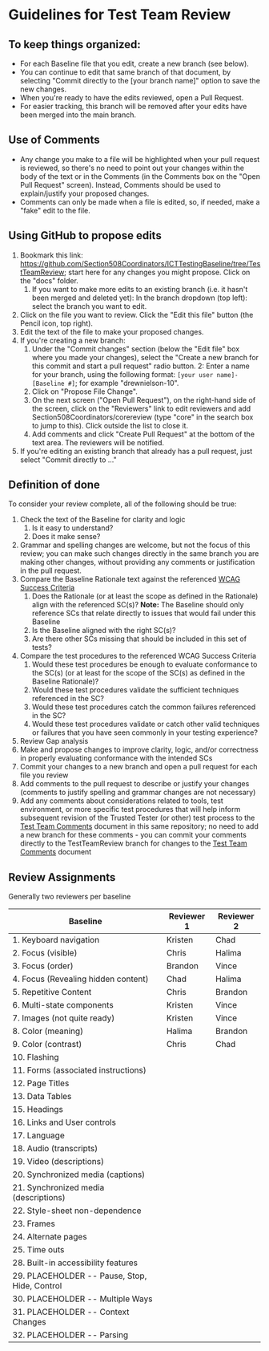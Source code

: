 # Guidelines for Test Team Review
## To keep things organized:
* For each Baseline file that you edit, create a new branch (see below).
* You can continue to edit that same branch of that document, by selecting "Commit directly to the [your branch name]" option to save the new changes.
* When you're ready to have the edits reviewed, open a Pull Request.
* For easier tracking, this branch will be removed after your edits have been merged into the main branch.

## Use of Comments
* Any change you make to a file will be highlighted when your pull request is reviewed, so there's no need to point out your changes within the body of the text or in the Comments (in the Comments box on the "Open Pull Request" screen). Instead, Comments should be used to explain/justify your proposed changes.
* Comments can only be made when a file is edited, so, if needed, make a "fake" edit to the file.

## Using GitHub to propose edits
1. Bookmark this link: https://github.com/Section508Coordinators/ICTTestingBaseline/tree/TestTeamReview; start here for any changes you might propose. Click on the "docs" folder.
    1. If you want to make more edits to an existing branch (i.e. it hasn't been merged and deleted yet): In the branch dropdown (top left): select the branch you want to edit.
1. Click on the file you want to review.
Click the "Edit this file" button (the Pencil icon, top right).
1. Edit the text of the file to make your proposed changes.
1. If you're creating a new branch: 
    1. Under the "Commit changes" section (below the "Edit file" box where you made your changes), select the "Create a new branch for this commit and start a pull request" radio button.
    2: Enter a name for your branch, using the following format: <code>[your user name]-[Baseline #]</code>; for example "drewnielson-10".
    3. Click on "Propose File Change".
    4. On the next screen ("Open Pull Request"), on the right-hand side of the screen, click on the "Reviewers" link to edit reviewers and add Section508Coordinators/corereview (type "core" in the search box to jump to this). Click outside the list to close it.
    5. Add comments and click "Create Pull Request" at the bottom of the text area. The reviewers will be notified.
1. If you're editing an existing branch that already has a pull request, just select "Commit directly to ..."

## Definition of done
To consider your review complete, all of the following should be true:
1. Check the text of the Baseline for clarity and logic
    1. Is it easy to understand?
    2. Does it make sense?
2. Grammar and spelling changes are welcome, but not the focus of this review; you can make such changes directly in the same branch you are making other changes, without providing any comments or justification in the pull request.
3. Compare the Baseline Rationale text against the referenced [WCAG Success Criteria](https://www.w3.org/WAI/WCAG20/quickref/)
    1. Does the Rationale (or at least the scope as defined in the Rationale) align with the referenced SC(s)? **Note:** The Baseline should only reference SCs that relate directly to issues that would fail under this Baseline 
    2. Is the Baseline aligned with the right SC(s)?
    3. Are there other SCs missing that should be included in this set of tests?
4. Compare the test procedures to the referenced WCAG Success Criteria
    1. Would these test procedures be enough to evaluate conformance to the SC(s) (or at least for the scope of the SC(s) as defined in the Baseline Rationale)?
    2. Would these test procedures validate the sufficient techniques referenced in the SC?
    3. Would these test procedures catch the common failures referenced in the SC?
    4. Would these test procedures validate or catch other valid techniques or failures that you have seen commonly in your testing experience?
5. Review Gap analysis
6. Make and propose changes to improve clarity, logic, and/or correctness in properly evaluating conformance with the intended SCs
7. Commit your changes to a new branch and open a pull request for each file you review
8. Add comments to the pull request to describe or justify your changes (comments to justify spelling and grammar changes are not necessary)
9. Add any comments about considerations related to tools, test environment, or more specific test procedures that will help inform subsequent revision of the Trusted Tester (or other) test process to the [Test Team Comments](TestTeamComments.md) document in this same repository; no need to add a new branch for these comments - you can commit your comments directly to the TestTeamReview branch for changes to the [Test Team Comments](TestTeamComments.md) document

## Review Assignments
Generally two reviewers per baseline

| Baseline | Reviewer 1 | Reviewer 2 |
|----------|------------|------------|
| 1. Keyboard navigation | Kristen | Chad |
| 2. Focus (visible) | Chris | Halima |
| 3. Focus (order) | Brandon | Vince |
| 4. Focus (Revealing hidden content) | Chad | Halima |
| 5. Repetitive Content | Chris | Brandon |
| 6. Multi-state components | Kristen | Vince |
| 7. Images (not quite ready) | Kristen | Vince |
| 8. Color (meaning) | Halima | Brandon |
| 9. Color (contrast) | Chris | Chad |
| 10. Flashing | | |
| 11. Forms (associated instructions) | | |
| 12. Page Titles | | |
| 13. Data Tables | | |
| 15. Headings | | |
| 16. Links and User controls | | |
| 17. Language | | |
| 18. Audio (transcripts) | | |
| 19. Video (descriptions) | | |
| 20. Synchronized media (captions) | | |
| 21. Synchronized media (descriptions) | | |
| 22. Style-sheet non-dependence | | |
| 23. Frames | | |
| 24. Alternate pages | | |
| 25. Time outs | | |
| 28. Built-in accessibility features | | |
| 29. PLACEHOLDER -- Pause, Stop, Hide, Control | | |
| 30. PLACEHOLDER -- Multiple Ways | | |
| 31. PLACEHOLDER -- Context Changes | | |
| 32. PLACEHOLDER -- Parsing | | |
